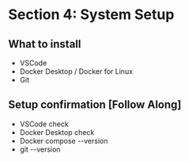 # Section 4: System Setup

## What to install
- VSCode
- Docker Desktop / Docker for Linux
- Git

## Setup confirmation [Follow Along]
- VSCode check
- Docker Desktop check
- Docker compose --version
- git --version